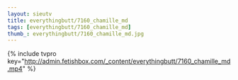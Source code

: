 ```yaml
--- 
layout: sieutv
title: everythingbutt/7160_chamille_md
tags: [everythingbutt/7160_chamille_md]
thumb_: everythingbutt/7160_chamille_md.jpg
---
```

{% include tvpro key="http://admin.fetishbox.com/_content/everythingbutt/7160_chamille_md.mp4" %} 
